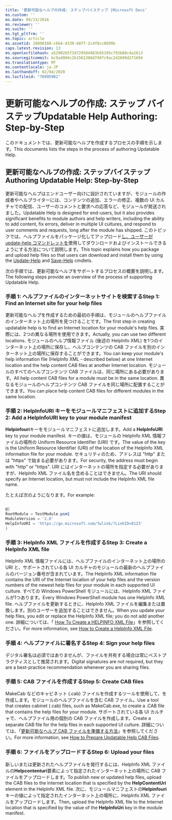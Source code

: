 ```yaml
---
title: '更新可能なヘルプの作成: ステップバイステップ |Microsoft Docs'
ms.custom: ''
ms.date: 09/13/2016
ms.reviewer: ''
ms.suite: ''
ms.tgt_pltfrm: ''
ms.topic: article
ms.assetid: 10098160-c6b4-4339-b8ff-2c4f8cc0699b
caps.latest.revision: 13
ms.openlocfilehash: a5290265f3d729504983b95195c793b88c4a2613
ms.sourcegitcommit: bc9a4904c2b1561386d748fc9ac242699d2f1694
ms.translationtype: MT
ms.contentlocale: ja-JP
ms.lasthandoff: 02/04/2020
ms.locfileid: "76995981"
---
```

# <a name="updatable-help-authoring-step-by-step"></a><span data-ttu-id="e4be3-102">更新可能なヘルプの作成: ステップ バイ ステップ</span><span class="sxs-lookup"><span data-stu-id="e4be3-102">Updatable Help Authoring: Step-by-Step</span></span>

<span data-ttu-id="e4be3-103">このドキュメントでは、更新可能なヘルプを作成するプロセスの手順を示します。</span><span class="sxs-lookup"><span data-stu-id="e4be3-103">This documents lists the steps in the process of authoring Updatable Help.</span></span>

## <a name="authoring-updatable-help-step-by-step"></a><span data-ttu-id="e4be3-104">更新可能なヘルプの作成: ステップバイステップ</span><span class="sxs-lookup"><span data-stu-id="e4be3-104">Authoring Updatable Help: Step-by-Step</span></span>

<span data-ttu-id="e4be3-105">更新可能なヘルプはエンドユーザー向けに設計されていますが、モジュールの作成者やヘルプライターには、コンテンツの追加、エラーの修正、複数の UI カルチャでの配信、ユーザーのコメントと要求への応答など、モジュールが発送されました。</span><span class="sxs-lookup"><span data-stu-id="e4be3-105">Updatable Help is designed for end-users, but it also provides significant benefits to module authors and help writers, including the ability to add content, fix errors, deliver in multiple UI cultures, and respond to user comments and requests, long after the module has shipped.</span></span> <span data-ttu-id="e4be3-106">このトピックでは、ヘルプファイルをパッケージ化してアップロード[し、ユーザーが update-help コマンド](/powershell/module/Microsoft.PowerShell.Core/Update-Help)[レットを](/powershell/module/Microsoft.PowerShell.Core/Save-Help)使用してダウンロードおよびインストールできるようにする方法について説明します。</span><span class="sxs-lookup"><span data-stu-id="e4be3-106">This topic explains how you package and upload help files so that users can download and install them by using the [Update-Help](/powershell/module/Microsoft.PowerShell.Core/Update-Help) and [Save-Help](/powershell/module/Microsoft.PowerShell.Core/Save-Help) cmdlets.</span></span>

<span data-ttu-id="e4be3-107">次の手順では、更新可能なヘルプをサポートするプロセスの概要を説明します。</span><span class="sxs-lookup"><span data-stu-id="e4be3-107">The following steps provide an overview of the process of supporting Updatable Help.</span></span>

### <a name="step-1-find-an-internet-site-for-your-help-files"></a><span data-ttu-id="e4be3-108">手順 1: ヘルプファイルのインターネットサイトを検索する</span><span class="sxs-lookup"><span data-stu-id="e4be3-108">Step 1: Find an Internet site for your help files</span></span>

<span data-ttu-id="e4be3-109">更新可能なヘルプを作成するための最初の手順は、モジュールのヘルプファイルのインターネット上の場所を見つけることです。</span><span class="sxs-lookup"><span data-stu-id="e4be3-109">The first step in creating updatable help is to find an Internet location for your module's help files.</span></span> <span data-ttu-id="e4be3-110">実際には、2つの異なる場所を使用できます。</span><span class="sxs-lookup"><span data-stu-id="e4be3-110">Actually, you can use two different locations.</span></span> <span data-ttu-id="e4be3-111">モジュールのヘルプ情報ファイル (後述の HelpInfo XML) を1つのインターネット上の場所に保存し、ヘルプコンテンツの CAB ファイルを別のインターネット上の場所に保存することができます。</span><span class="sxs-lookup"><span data-stu-id="e4be3-111">You can keep your module's help information file (HelpInfo XML - described below) at one Internet location and the help content CAB files at another Internet location.</span></span> <span data-ttu-id="e4be3-112">モジュールのすべてのヘルプコンテンツ CAB ファイルは、同じ場所にある必要があります。</span><span class="sxs-lookup"><span data-stu-id="e4be3-112">All help content CAB files for a module must be in the same location.</span></span> <span data-ttu-id="e4be3-113">異なるモジュールのヘルプコンテンツ CAB ファイルを同じ場所に配置することができます。</span><span class="sxs-lookup"><span data-stu-id="e4be3-113">You can place help content CAB files for different modules in the same location.</span></span>

### <a name="step-2-add-a-helpinfouri-key-to-your-module-manifest"></a><span data-ttu-id="e4be3-114">手順 2: HelpInfoURI キーをモジュールマニフェストに追加する</span><span class="sxs-lookup"><span data-stu-id="e4be3-114">Step 2: Add a HelpInfoURI key to your module manifest</span></span>

<span data-ttu-id="e4be3-115">**Helpinfouri**キーをモジュールマニフェストに追加します。</span><span class="sxs-lookup"><span data-stu-id="e4be3-115">Add a **HelpInfoURI** key to your module manifest.</span></span> <span data-ttu-id="e4be3-116">キーの値は、モジュールの HelpInfo XML 情報ファイルの場所の Uniform Resource Identifier (URI) です。</span><span class="sxs-lookup"><span data-stu-id="e4be3-116">The value of the key is the Uniform Resource Identifier (URI) of the location of the HelpInfo XML information file for your module.</span></span> <span data-ttu-id="e4be3-117">セキュリティのため、アドレスは "http" または "https" で始まる必要があります。</span><span class="sxs-lookup"><span data-stu-id="e4be3-117">For security, the address must begin with "http" or "https".</span></span> <span data-ttu-id="e4be3-118">URI にはインターネットの場所を指定する必要がありますが、HelpInfo XML ファイル名を含めることはできません。</span><span class="sxs-lookup"><span data-stu-id="e4be3-118">The URI should specify an Internet location, but must not include the HelpInfo XML file name.</span></span>

<span data-ttu-id="e4be3-119">たとえば次のようになります。</span><span class="sxs-lookup"><span data-stu-id="e4be3-119">For example:</span></span>

```powershell

@{
RootModule = TestModule.psm1
ModuleVersion = '2.0'
HelpInfoURI = 'https://go.microsoft.com/fwlink/?LinkID=0123'
}
```

### <a name="step-3-create-a-helpinfo-xml-file"></a><span data-ttu-id="e4be3-120">手順 3: HelpInfo XML ファイルを作成する</span><span class="sxs-lookup"><span data-stu-id="e4be3-120">Step 3: Create a HelpInfo XML file</span></span>

<span data-ttu-id="e4be3-121">HelpInfo XML 情報ファイルには、ヘルプファイルのインターネット上の場所の URI と、サポートされている各 UI カルチャのモジュールの最新のヘルプファイルのバージョン番号が含まれています。</span><span class="sxs-lookup"><span data-stu-id="e4be3-121">The HelpInfo XML information file contains the URI of the Internet location of your help files and the version numbers of the newest help files for your module in each supported UI culture.</span></span> <span data-ttu-id="e4be3-122">すべての Windows PowerShell モジュールには、HelpInfo XML ファイルが1つあります。</span><span class="sxs-lookup"><span data-stu-id="e4be3-122">Every Windows PowerShell module has one HelpInfo XML file.</span></span> <span data-ttu-id="e4be3-123">ヘルプファイルを更新するときに、HelpInfo XML ファイルを編集または置換します。別のユーザーを追加することはできません。</span><span class="sxs-lookup"><span data-stu-id="e4be3-123">When you update your help files, you edit or replace the HelpInfo XML file; you do not add another one.</span></span> <span data-ttu-id="e4be3-124">詳細については、「 [How To Create a HELPINFO XML File](./how-to-create-a-helpinfo-xml-file.md)」を参照してください。</span><span class="sxs-lookup"><span data-stu-id="e4be3-124">For more information, see [How to Create a HelpInfo XML File](./how-to-create-a-helpinfo-xml-file.md).</span></span>

### <a name="step-4-sign-your-help-files"></a><span data-ttu-id="e4be3-125">手順 4: ヘルプファイルに署名する</span><span class="sxs-lookup"><span data-stu-id="e4be3-125">Step 4: Sign your help files</span></span>

<span data-ttu-id="e4be3-126">デジタル署名は必須ではありませんが、ファイルを共有する場合は常にベストプラクティスとして推奨されます。</span><span class="sxs-lookup"><span data-stu-id="e4be3-126">Digital signatures are not required, but they are a best-practice recommendation whenever you are sharing files.</span></span>

### <a name="step-5-create-cab-files"></a><span data-ttu-id="e4be3-127">手順 5: CAB ファイルを作成する</span><span class="sxs-lookup"><span data-stu-id="e4be3-127">Step 5: Create CAB files</span></span>

<span data-ttu-id="e4be3-128">MakeCab などのキャビネット (.cab) ファイルを作成するツールを使用して、を作成します。モジュールのヘルプファイルを含む CAB ファイル。</span><span class="sxs-lookup"><span data-stu-id="e4be3-128">Use a tool that creates cabinet (.cab) files, such as MakeCab.exe, to create a .CAB file that contains the help files for your module.</span></span> <span data-ttu-id="e4be3-129">サポートされている各 UI カルチャで、ヘルプファイル用の個別の CAB ファイルを作成します。</span><span class="sxs-lookup"><span data-stu-id="e4be3-129">Create a separate CAB file for the help files in each supported UI culture.</span></span> <span data-ttu-id="e4be3-130">詳細については、「[更新可能なヘルプ CAB ファイルを準備する方法](./how-to-prepare-updatable-help-cab-files.md)」を参照してください。</span><span class="sxs-lookup"><span data-stu-id="e4be3-130">For more information, see [How to Prepare Updatable Help CAB Files](./how-to-prepare-updatable-help-cab-files.md).</span></span>

### <a name="step-6-upload-your-files"></a><span data-ttu-id="e4be3-131">手順 6: ファイルをアップロードする</span><span class="sxs-lookup"><span data-stu-id="e4be3-131">Step 6: Upload your files</span></span>

<span data-ttu-id="e4be3-132">新しいまたは更新されたヘルプファイルを発行するには、HelpInfo XML ファイルの**Helpcontenturi**要素によって指定されたインターネット上の場所に CAB ファイルをアップロードします。</span><span class="sxs-lookup"><span data-stu-id="e4be3-132">To publish new or updated help files, upload the CAB files to the Internet location that is specified by the **HelpContentUri** element in the HelpInfo XML file.</span></span> <span data-ttu-id="e4be3-133">次に、モジュールマニフェストの**Helpinfouri**キーの値によって指定されたインターネット上の場所に、HelpInfo XML ファイルをアップロードします。</span><span class="sxs-lookup"><span data-stu-id="e4be3-133">Then, upload the HelpInfo XML file to the Internet location that is specified by the value of the **HelpInfoUri** key in the module manifest.</span></span>
